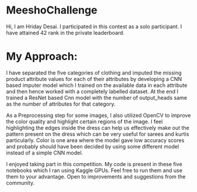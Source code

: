 # MeeshoChallenge

Hi, I am Hriday Desai. I participated in this contest as a solo participant. I have attained 42 rank in the private leaderboard.

# My Approach:
I have separated the five categories of clothing and imputed the missing product attribute values for each of their attributes by developing a CNN based imputer model which I trained on the available data in each attribute and then hence worked with a completely labelled dataset. At the end I trained a ResNet based Cnn model with the number of output_heads same as the number of attributes for that category. 

As a Preprocessing step for some images, I also utilized OpenCV to improve the color quality and highlight certain regions of the image. I feel highlighting the edges inside the dress can help us effectively make out the pattern present on the dress which can be very useful for sarees and kurtis particularly. Color is one area where the model gave low accuracy scores and probably should have been decided by using some different model instead of a simple CNN model.

I enjoyed taking part in this competition. My code is present in these five notebooks which I ran using Kaggle GPUs. Feel free to run them and use them to your advantage. Open to improvements and suggestions from the community.
